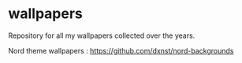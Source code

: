 # wallpapers
Repository for all my wallpapers collected over the years.

Nord theme wallpapers : https://github.com/dxnst/nord-backgrounds
